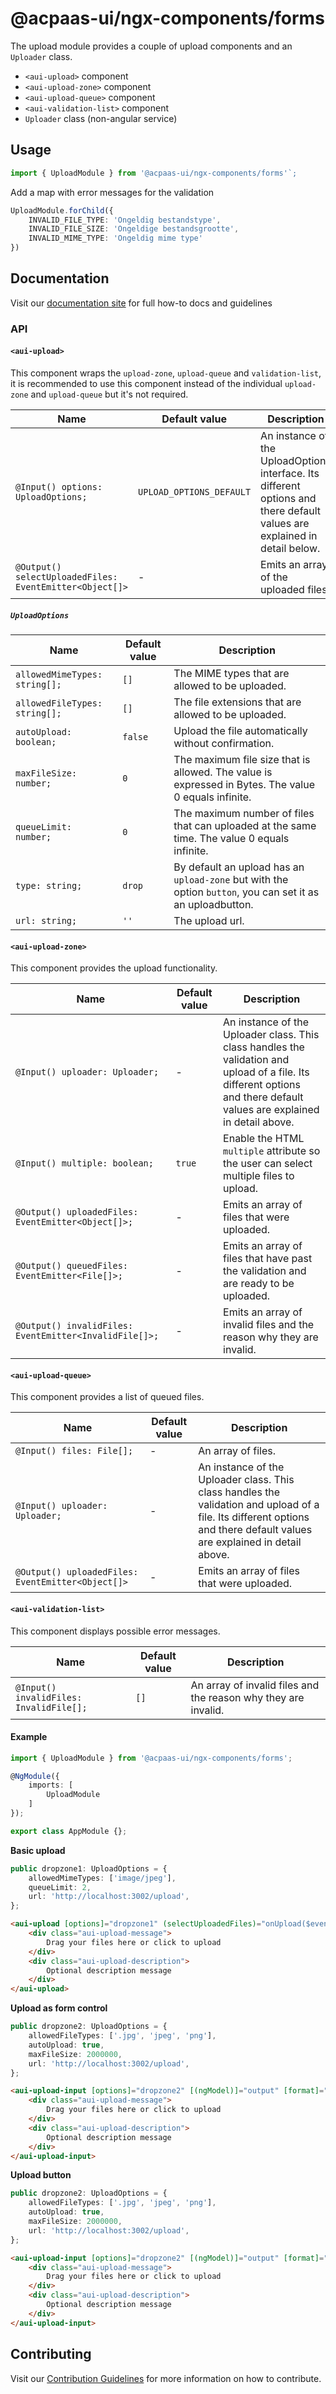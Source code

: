 # @acpaas-ui/ngx-components/forms

The upload module provides a couple of upload components and an `Uploader` class.

* `<aui-upload>` component
* `<aui-upload-zone>` component
* `<aui-upload-queue>` component
* `<aui-validation-list>` component
* `Uploader` class (non-angular service)

## Usage

```typescript
import { UploadModule } from '@acpaas-ui/ngx-components/forms'`;
```

Add a map with error messages for the validation
```typescript
UploadModule.forChild({
    INVALID_FILE_TYPE: 'Ongeldig bestandstype',
    INVALID_FILE_SIZE: 'Ongeldige bestandsgrootte',
    INVALID_MIME_TYPE: 'Ongeldig mime type'
})
```

## Documentation

Visit our [documentation site](https://acpaas-ui.digipolis.be/) for full how-to docs and guidelines

### API

#### `<aui-upload>`
This component wraps the `upload-zone`, `upload-queue` and `validation-list`, it is recommended to use this component instead of the individual `upload-zone` and `upload-queue` but it's not required.

| Name         | Default value | Description |
| -----------  | ------ | -------------------------- |
| `@Input() options: UploadOptions;` | `UPLOAD_OPTIONS_DEFAULT` | An instance of the UploadOptions interface. Its different options and there default values are explained in detail below. |
| `@Output() selectUploadedFiles: EventEmitter<Object[]>` | - | Emits an array of the uploaded files. |

##### `UploadOptions`

| Name         | Default value | Description |
| -----------  | ------ | -------------------------- |
| `allowedMimeTypes: string[];` | `[]` | The MIME types that are allowed to be uploaded. |
| `allowedFileTypes: string[];` | `[]` | The file extensions that are allowed to be uploaded. |
| `autoUpload: boolean;` | `false` | Upload the file automatically without confirmation. |
| `maxFileSize: number;` | `0` | The maximum file size that is allowed. The value is expressed in Bytes. The value 0 equals infinite. |
| `queueLimit: number;` | `0` | The maximum number of files that can uploaded at the same time. The value 0 equals infinite. |
| `type: string;` | `drop` | By default an upload has an `upload-zone` but with the option `button`, you can set it as an uploadbutton. |
| `url: string;` | `''` | The upload url. |

#### `<aui-upload-zone>`
This component provides the upload functionality.

| Name         | Default value | Description |
| -----------  | ------ | -------------------------- |
| `@Input() uploader: Uploader;` | - | An instance of the Uploader class. This class handles the validation and upload of a file. Its different options and there default values are explained in detail above. |
| `@Input() multiple: boolean;` | `true` | Enable the HTML `multiple` attribute so the user can select multiple files to upload. |
| `@Output() uploadedFiles: EventEmitter<Object[]>;` | - | Emits an array of files that were uploaded. |
| `@Output() queuedFiles: EventEmitter<File[]>;` | - | Emits an array of files that have past the validation and are ready to be uploaded. |
| `@Output() invalidFiles: EventEmitter<InvalidFile[]>;` | - | Emits an array of invalid files and the reason why they are invalid. |

#### `<aui-upload-queue>`
This component provides a list of queued files.

| Name         | Default value | Description |
| -----------  | ------ | -------------------------- |
| `@Input() files: File[];` | - | An array of files. |
| `@Input() uploader: Uploader;` | - | An instance of the Uploader class. This class handles the validation and upload of a file. Its different options and there default values are explained in detail above. |
| `@Output() uploadedFiles: EventEmitter<Object[]>` | - | Emits an array of files that were uploaded. |

#### `<aui-validation-list>`
This component displays possible error messages.

| Name         | Default value | Description |
| -----------  | ------ | -------------------------- |
| `@Input() invalidFiles: InvalidFile[];` | `[]` | An array of invalid files and the reason why they are invalid. |

#### Example

```typescript
import { UploadModule } from '@acpaas-ui/ngx-components/forms';

@NgModule({
    imports: [
        UploadModule
    ]
});

export class AppModule {};
```

**Basic upload**

```typescript
public dropzone1: UploadOptions = {
    allowedMimeTypes: ['image/jpeg'],
    queueLimit: 2,
    url: 'http://localhost:3002/upload',
};
```

```html
<aui-upload [options]="dropzone1" (selectUploadedFiles)="onUpload($event)">
    <div class="aui-upload-message">
        Drag your files here or click to upload
    </div>
    <div class="aui-upload-description">
        Optional description message
    </div>
</aui-upload>
```

**Upload as form control**

```typescript
public dropzone2: UploadOptions = {
    allowedFileTypes: ['.jpg', 'jpeg', 'png'],
    autoUpload: true,
    maxFileSize: 2000000,
    url: 'http://localhost:3002/upload',
};
```

```html
<aui-upload-input [options]="dropzone2" [(ngModel)]="output" [format]="formatOutput">
    <div class="aui-upload-message">
        Drag your files here or click to upload
    </div>
    <div class="aui-upload-description">
        Optional description message
    </div>
</aui-upload-input>
```

**Upload button**

```typescript
public dropzone2: UploadOptions = {
    allowedFileTypes: ['.jpg', 'jpeg', 'png'],
    autoUpload: true,
    maxFileSize: 2000000,
    url: 'http://localhost:3002/upload',
};
```

```html
<aui-upload-input [options]="dropzone2" [(ngModel)]="output" [format]="formatOutput">
    <div class="aui-upload-message">
        Drag your files here or click to upload
    </div>
    <div class="aui-upload-description">
        Optional description message
    </div>
</aui-upload-input>
```


## Contributing

Visit our [Contribution Guidelines](../../../../../CONTRIBUTING.md) for more information on how to contribute.
